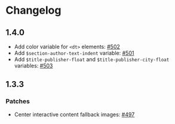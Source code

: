 # Changelog

## 1.4.0

- Add color variable for `<dt>` elements: [#502](https://github.com/pressbooks/pressbooks-book/pull/502)
- Add `$section-author-text-indent` variable: [#501](https://github.com/pressbooks/pressbooks-book/pull/501)
- Add `$title-publisher-float` and `$title-publisher-city-float` variables: [#503](https://github.com/pressbooks/pressbooks-book/pull/503)

## 1.3.3

### Patches

- Center interactive content fallback images: [#497](https://github.com/pressbooks/pressbooks-book/pull/497)
